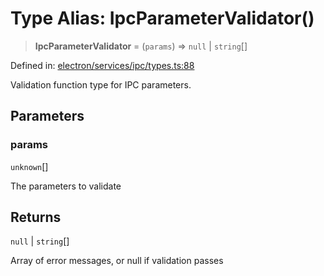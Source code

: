 # Type Alias: IpcParameterValidator()

> **IpcParameterValidator** = (`params`) => `null` \| `string`[]

Defined in: [electron/services/ipc/types.ts:88](https://github.com/Nick2bad4u/Uptime-Watcher/blob/main/electron/services/ipc/types.ts#L88)

Validation function type for IPC parameters.

## Parameters

### params

`unknown`[]

The parameters to validate

## Returns

`null` \| `string`[]

Array of error messages, or null if validation passes
